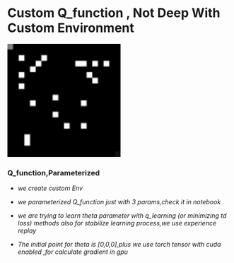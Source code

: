 # Custom Q_function , Not Deep With Custom Environment

<img src="https://github.com/hamidahmadian/RL-Notebook/blob/master/RandomAgent_CustomQ_CustomEnv/sample.gif" width="256" height="256">

### Q_function,Parameterized

- *we create custom Env*

- *we parameterized Q_function just with 3 params,check it in notebook*

- *we are trying to learn theta parameter with q_learning (or minimizing td loss) methods also for stabilize learning process,we use experience replay*

- *The initial point for theta is [0,0,0],plus we use torch tensor with cuda enabled ,for calculate gradient in gpu* 
